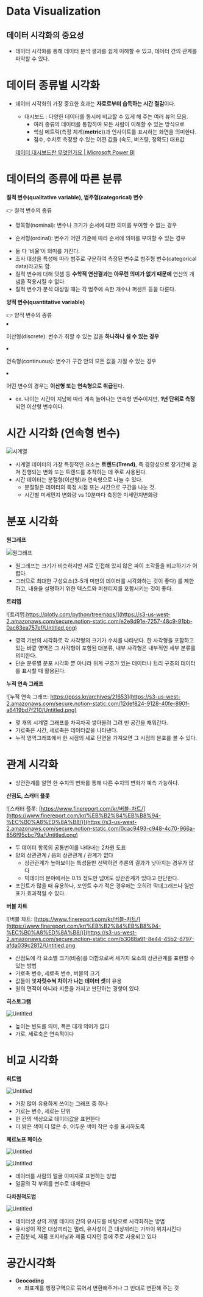 # Data Visualization

## 데이터 시각화의 중요성
- 데이터 시각화를 통해 데이터 분석 결과를 쉽게 이해할 수 있고, 데이터 간의 관계를 파악할 수 있다.

# 데이터 종류별 시각화

- 데이터 시각화의 가장 중요한 효과는 **자료로부터 습득하는 시간 절감**이다.
    - 대시보드 : 다양한 데이터를 동시에 비교할 수 있게 해 주는 여러 뷰의 모음.
        - 여러 종류의 데이터를 통합하여 모든 사람이 이해할 수 있는 방식으로
        - 핵심 메트릭(측정 체계(**metric**))과 인사이트를 표시하는 화면을 의미한다.
        - 점수, 수치로 측정할 수 있는 어떤 값들 (속도, 버즈량, 정확도) 대표값
    
    [데이터 대시보드란 무엇인가요 | Microsoft Power BI](https://powerbi.microsoft.com/ko-kr/data-dashboards/)
    
# 데이터의 종류에 따른 분류
    
  **질적 변수(qualitative variable), 범주형(categorical) 변수**
  
  <aside>
  👉 질적 변수의 종류
  
- 명목형(nominal): 변수나 크기가 순서에 대한 의미를 부여할 수 없는 경우   
- 순서형(ordinal): 변수가 어떤 기준에 따라 순서에 의미를 부여할 수 있는 경우

  </aside>
  
  - 둘 다 ‘비율’이 의미를 가진다.
  - 조사 대상을 특성에 따라 범주로 구분하여 측정된 변수로 범주형 변수(categorical data)라고도 함.
  - 질적 변수에 대해 덧셈 등 **수학적 연산결과는 아무런 의미가 없기 때문에** 연산의 개념을 적용시킬 수 없다.
  - 질적 변수가 분석 대상일 때는 각 범주에 속한 개수나 퍼센트 등을 다룬다.
  
  **양적 변수(quantitative variable)**
  
  <aside>
  👉 양적 변수의 종류
  
- 이산형(discrete): 변수가 취할 수 있는 값을 **하나하나 셀 수 있는 경우**
- 연속형(continuous): 변수가 구간 안의 모든 값을 가질 수 있는 경우
- 어떤 변수의 경우는 **이산형 또는 연속형으로 취급**된다.
  - ex. 나이는 시간이 지남에 따라 계속 늘어나는 연속형 변수이지만, **1년 단위로 측정**되면 이산형 변수이다.
  </aside>

# 시간 시각화 (연속형 변수)
    
![시계열](https://s3-us-west-2.amazonaws.com/secure.notion-static.com/f2dbada8-b7db-4ce2-a668-213b35c8b2a3/Untitled.png)
    
- 시계열 데이터의 가장 특징적인 요소는 **트렌드(Trend)**, 즉 경향성으로 장기간에 걸쳐 진행되는 변화 또는 트렌드를 추적하는 데 주로 사용된다.
- 시간 데이터는 분절형(이산형)과 연속형으로 나눌 수 있다. 
  - 분절형은 데이터의 특정 시점 또는 시간으로 구간을 나눈 것.
  - 시간별 미세먼지 변화량  vs 10분마다 측정한 미세먼지변화량

# 분포 시각화
    
**원그래프**
  
![원그래프](https://s3-us-west-2.amazonaws.com/secure.notion-static.com/5ba54c63-415c-4c17-a92b-d85c7f7b631c/Untitled.png)
  
- 원그래프는 크기가 비슷하지만 서로 인접해 있지 않은 파이 조각들을 비교하기가 어렵다.
- 그러므로 최대한 구성요소(3-5개 미만의 데이터를 시각화하는 것이 좋다) 를 제한하고, 내용을 설명하기 위한 텍스트와 퍼센티지를 포함시키는 것이 좋다.
  
**트리맵**
  
![트리맵:https://plotly.com/python/treemaps/](https://s3-us-west-2.amazonaws.com/secure.notion-static.com/e2e8d91e-7257-48c9-91bb-0ac63ea757ef/Untitled.png)
  
- 영역 기반의 시각화로 각 사각형의 크기가 수치를 나타낸다. 한 사각형을 포함하고 있는 바깥 영역은 그 사각형이 포함된 대분류, 내부 사각형은 내부적인 세부 분류를 의미한다.
- 단순 분류별 분포 시각화 뿐 아니라 위계 구조가 있는 데이터나 트리 구조의 데이터를 표시할 때 활용된다.
  
**누적 연속 그래프**
  
![누적 연속 그래프: https://ppss.kr/archives/21653](https://s3-us-west-2.amazonaws.com/secure.notion-static.com/12def824-9128-40fe-890f-a6419bd7f210/Untitled.png)
  
- 몇 개의 시계열 그래프를 차곡차곡 쌓아올려 그려 빈 공간을 채워간다.
- 가로축은 시간, 세로축은 데이터값을 나타낸다.
- 누적 영역그래프에서 한 시점의 세로 단면을 가져오면 그 시점의 분포를 볼 수 있다.

# 관계 시각화
- 상관관계를 알면 한 수치의 변화를 통해 다른 수치의 변화가 예측 가능하다.
    
**산점도, 스캐터 플롯**
    
![스캐터 플롯: [https://www.finereport.com/kr/버블-차트/](https://www.finereport.com/kr/%EB%B2%84%EB%B8%94-%EC%B0%A8%ED%8A%B8/)](https://s3-us-west-2.amazonaws.com/secure.notion-static.com/0cac9493-c948-4c70-966a-856f95cbc79a/Untitled.png)
    
- 두 데이터 항목의 공통변이를 나타내는 2차원 도표
- 양의 상관관계 / 음의 상관관계 / 관계가 없다
  - 상관관계가 높아보이는 특성들만 선택하면 추론의 결과가 낮아지는 경우가 많다
  - 빅데이터 분야에서는 0.15 정도만 넘어도 상관관계가 있다고 판단한다.
- 포인트가 많을 때 유용하나, 포인트 수가 적은 경우에는 오히려 막대그래프나 일반 표가 효과적일 수 있다.
    
**버블 차트**
    
![버블 차트: [https://www.finereport.com/kr/버블-차트/](https://www.finereport.com/kr/%EB%B2%84%EB%B8%94-%EC%B0%A8%ED%8A%B8/)](https://s3-us-west-2.amazonaws.com/secure.notion-static.com/b3088a91-8e44-45b2-8797-afda039c2812/Untitled.png
    
- 산점도에 각 요소별 크기(비중)를 더함으로써 세가지 요소의 상관관계를 표현할 수 있는 방법
- 가로축 변수, 세로축 변수, 버블의 크기
- 값들이 몇**자릿수씩 차이가 나는 데이터 셋**이 유용
- 원의 면적이 아니라 지름을 가지고 판단하는 경향이 있다.
    
**히스토그램**
    
![Untitled](https://s3-us-west-2.amazonaws.com/secure.notion-static.com/0e53b7e7-688c-4454-bf23-3396b4f0b462/Untitled.png)
    
- 높이는 빈도를 의미, 폭은 대개 의미가 없다
- 가로, 세로축은 연속적이다
    

# 비교 시각화
    
**히트맵**
    
![Untitled](https://s3-us-west-2.amazonaws.com/secure.notion-static.com/ea7f3444-5870-4e8c-b5cf-1a49e4b1f437/Untitled.png)
    
- 가장 많이 유용하게 쓰이는 그래프 중 하나
- 가로는 변수, 세로는 단위
- 한 칸의 색상으로 데이터값을 표현한다
- 더 밝은 색이 더 많은 수, 어두운 색이 작은 수를 표시하도록
    
**체르노프 페이스**
    
![Untitled](https://s3-us-west-2.amazonaws.com/secure.notion-static.com/2b31395c-4f55-4c6d-8263-808c62a6a4ba/Untitled.png)

![Untitled](https://s3-us-west-2.amazonaws.com/secure.notion-static.com/d3ac2e3c-8ed3-48be-8900-1ddf5531bfd3/Untitled.png)
    
- 데이터를 사람의 얼굴 이미지로 표현하는 방법
- 얼굴의 각 부위를 변수로 대체한다
    
**다차원척도법**
    
![Untitled](https://s3-us-west-2.amazonaws.com/secure.notion-static.com/4e430220-deee-49bc-8f65-6d9b48b99a26/Untitled.png)
    
- 데이터셋 상의 개별 데이터 간의 유사도를 바탕으로 시각화하는 방법
- 유사성이 작은 대상끼리는 멀리, 유사성이 큰 대상끼리는 가까이 위치시킨다
- 군집분석, 제품 포지셔닝과 제품 디자인 등에 주로 사용되고 있다

# 공간시각화
- **Geocoding**
  - 좌표계를 행정구역으로 묶어서 변환해주거나 그 반대로 변환해 주는 것